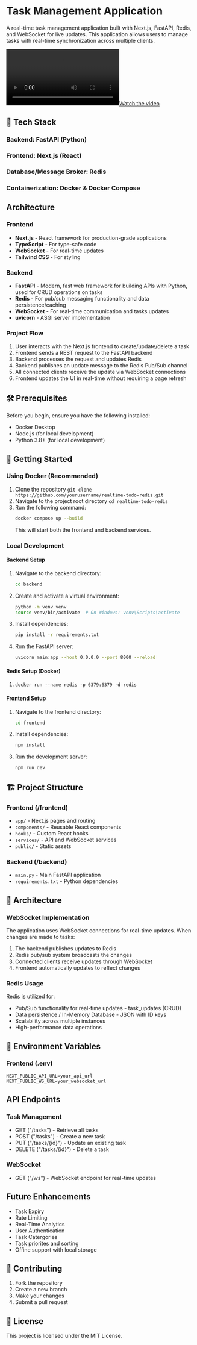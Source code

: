 # Task Management Application

A real-time task management application built with Next.js, FastAPI, Redis, and WebSocket for live updates. This application allows users to manage tasks with real-time synchronization across multiple clients.

[![Watch the video](https://raw.githubusercontent.com/fffilps/Corp-Task-List/main/TaskToDoDemo.mp4)](https://raw.githubusercontent.com/fffilps/Corp-Task-List/main/TaskToDoDemo.mp4)

## 🚀 Tech Stack

### Backend: FastAPI (Python)
### Frontend: Next.js (React)
### Database/Message Broker: Redis
### Containerization: Docker & Docker Compose

## Architecture

### Frontend
- **Next.js** - React framework for production-grade applications
- **TypeScript** - For type-safe code
- **WebSocket** - For real-time updates
- **Tailwind CSS** - For styling

### Backend
- **FastAPI** - Modern, fast web framework for building APIs with Python, used for CRUD operations on tasks
- **Redis** - For pub/sub messaging functionality and data persistence/caching
- **WebSocket** - For real-time communication and tasks updates
- **uvicorn** - ASGI server implementation

### Project Flow
1. User interacts with the Next.js frontend to create/update/delete a task
2. Frontend sends a REST request to the FastAPI backend
3. Backend processes the request and updates Redis
4. Backend publishes an update message to the Redis Pub/Sub channel
5. All connected clients receive the update via WebSocket connections
6. Frontend updates the UI in real-time without requiring a page refresh

## 🛠️ Prerequisites

Before you begin, ensure you have the following installed:
- Docker Desktop
- Node.js (for local development)
- Python 3.8+ (for local development)

## 🚀 Getting Started

### Using Docker (Recommended)

1. Clone the repository
``` git clone https://github.com/yourusername/realtime-todo-redis.git ```
2. Navigate to the project root directory
``` cd realtime-todo-redis ```
3. Run the following command:
   ```bash
   docker compose up --build
   ```
   This will start both the frontend and backend services.

### Local Development

#### Backend Setup
1. Navigate to the backend directory:
   ```bash
   cd backend
   ```
2. Create and activate a virtual environment:
   ```bash
   python -m venv venv
   source venv/bin/activate  # On Windows: venv\Scripts\activate
   ```
3. Install dependencies:
   ```bash
   pip install -r requirements.txt
   ```
4. Run the FastAPI server:
   ```bash
   uvicorn main:app --host 0.0.0.0 --port 8000 --reload
   ```

#### Redis Setup (Docker)
1. 
   ``` docker run --name redis -p 6379:6379 -d redis ```

#### Frontend Setup
1. Navigate to the frontend directory:
   ```bash
   cd frontend
   ```
2. Install dependencies:
   ```bash
   npm install
   ```
3. Run the development server:
   ```bash
   npm run dev
   ```

## 🏗️ Project Structure

### Frontend (/frontend)
- `app/` - Next.js pages and routing
- `components/` - Reusable React components
- `hooks/` - Custom React hooks
- `services/` - API and WebSocket services
- `public/` - Static assets

### Backend (/backend)
- `main.py` - Main FastAPI application
- `requirements.txt` - Python dependencies

## 🔧 Architecture

### WebSocket Implementation
The application uses WebSocket connections for real-time updates. When changes are made to tasks:
1. The backend publishes updates to Redis
2. Redis pub/sub system broadcasts the changes
3. Connected clients receive updates through WebSocket
4. Frontend automatically updates to reflect changes

### Redis Usage
Redis is utilized for:
- Pub/Sub functionality for real-time updates - task_updates (CRUD)
- Data persistence / In-Memory Database - JSON with ID keys
- Scalability across multiple instances
- High-performance data operations

## 🔐 Environment Variables

### Frontend (.env)
```
NEXT_PUBLIC_API_URL=your_api_url
NEXT_PUBLIC_WS_URL=your_websocket_url
```

## API Endpoints

### Task Management
- GET ("/tasks") - Retrieve all tasks
- POST ("/tasks") - Create a new task
- PUT ("/tasks/{id}") - Update an existing task
- DELETE ("/tasks/{id}") - Delete a task

### WebSocket
- GET ("/ws") - WebSocket endpoint for real-time updates

## Future Enhancements

- Task Expiry
- Rate Limiting
- Real-Time Analytics
- User Authentication
- Task Catergories
- Task priorites and sorting
- Offine support with local storage

## 🤝 Contributing

1. Fork the repository
2. Create a new branch
3. Make your changes
4. Submit a pull request

## 📄 License

This project is licensed under the MIT License.